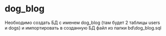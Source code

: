 # dog_blog
Необходимо создать БД с именем dog_blog (там будет 2 таблицы users и dogs) и импортировать в созданную БД файл из папки bd\dog_blog.sql

